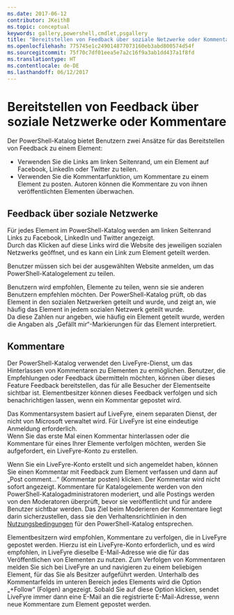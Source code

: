 ```yaml
---
ms.date: 2017-06-12
contributor: JKeithB
ms.topic: conceptual
keywords: gallery,powershell,cmdlet,psgallery
title: "Bereitstellen von Feedback über soziale Netzwerke oder Kommentare"
ms.openlocfilehash: 775745e1c249014877073160eb3abd800574d54f
ms.sourcegitcommit: 75f70c7df01eea5e7a2c16f9a3ab1dd437a1f8fd
ms.translationtype: HT
ms.contentlocale: de-DE
ms.lasthandoff: 06/12/2017
---
```

<a id="providing-feedback-via-social-media-or-comments" class="xliff"></a>
# Bereitstellen von Feedback über soziale Netzwerke oder Kommentare

Der PowerShell-Katalog bietet Benutzern zwei Ansätze für das Bereitstellen von Feedback zu einem Element:

* Verwenden Sie die Links am linken Seitenrand, um ein Element auf Facebook, LinkedIn oder Twitter zu teilen.
* Verwenden Sie die Kommentarfunktion, um Kommentare zu einem Element zu posten. Autoren können die Kommentare zu von ihnen veröffentlichten Elementen überwachen.

<a id="social-media-feedback" class="xliff"></a>
## Feedback über soziale Netzwerke
Für jedes Element im PowerShell-Katalog werden am linken Seitenrand Links zu Facebook, LinkedIn und Twitter angezeigt.   
Durch das Klicken auf diese Links wird die Website des jeweiligen sozialen Netzwerks geöffnet, und es kann ein Link zum Element geteilt werden.

Benutzer müssen sich bei der ausgewählten Website anmelden, um das PowerShell-Katalogelement zu teilen.     

Benutzern wird empfohlen, Elemente zu teilen, wenn sie sie anderen Benutzern empfehlen möchten. Der PowerShell-Katalog prüft, ob das Element in den sozialen Netzwerken geteilt und wurde, und zeigt an, wie häufig das Element in jedem sozialen Netzwerk geteilt wurde.  
Da diese Zahlen nur angeben, wie häufig ein Element geteilt wurde, werden die Angaben als „Gefällt mir“-Markierungen für das Element interpretiert.


<a id="comments" class="xliff"></a>
## Kommentare
Der PowerShell-Katalog verwendet den LiveFyre-Dienst, um das Hinterlassen von Kommentaren zu Elementen zu ermöglichen.
Benutzer, die Empfehlungen oder Feedback übermitteln möchten, können über dieses Feature Feedback bereitstellen, das für alle Besucher der Elementseite sichtbar ist.
Elementbesitzer können dieses Feedback verfolgen und sich benachrichtigen lassen, wenn ein Kommentar gepostet wird. 

Das Kommentarsystem basiert auf LiveFyre, einem separaten Dienst, der nicht von Microsoft verwaltet wird. Für LiveFyre ist eine eindeutige Anmeldung erforderlich.  
Wenn Sie das erste Mal einen Kommentar hinterlassen oder die Kommentare für eines Ihrer Elemente verfolgen möchten, werden Sie aufgefordert, ein LiveFyre-Konto zu erstellen.

Wenn Sie ein LiveFyre-Konto erstellt und sich angemeldet haben, können Sie einen Kommentar mit Feedback zum Element verfassen und dann auf „Post comment...“ (Kommentar posten) klicken. Der Kommentar wird nicht sofort angezeigt. Kommentare für Katalogelemente werden von den PowerShell-Katalogadministratoren moderiert, und alle Postings werden von den Moderatoren überprüft, bevor sie veröffentlicht und für andere Benutzer sichtbar werden.
Das Ziel beim Moderieren der Kommentare liegt darin sicherzustellen, dass sie den Verhaltensrichtlinien in den [Nutzungsbedingungen](https://www.powershellgallery.com/policies/Terms) für den PowerShell-Katalog entsprechen.  

Elementbesitzern wird empfohlen, Kommentare zu verfolgen, die in LiveFyre gepostet werden. Hierzu ist ein LiveFyre-Konto erforderlich, und es wird empfohlen, in LiveFyre dieselbe E-Mail-Adresse wie die für das Veröffentlichen von Elementen zu nutzen. Zum Verfolgen von Kommentaren melden Sie sich bei LiveFyre an und navigieren zu einem beliebigen Element, für das Sie als Besitzer aufgeführt werden. Unterhalb des Kommentarfelds im unteren Bereich jedes Elements wird die Option „+Follow“ (Folgen) angezeigt. Sobald Sie auf diese Option klicken, sendet LiveFyre immer dann eine E-Mail an die registrierte E-Mail-Adresse, wenn neue Kommentare zum Element gepostet werden.

